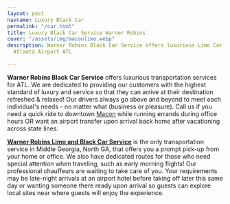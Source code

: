 ```yaml
---
layout: post
navname: Luxury Black Car
permalink: "/car.html"
title: Luxury Black Car Service Warner Robins
cover: "/assets/img/maconlimo.webp"
description: Warner Robins Black Car Service offers luxurious Limo Car Service to
  Atlanta Airport ATL

---
```

**Warner Robins Black Car Service** offers luxurious transportation services for ATL. We are dedicated to providing our customers with the highest standard of luxury and service so that they can arrive at their destination refreshed & relaxed! Our drivers always go above and beyond to meet each individual's needs - no matter what (business or pleasure). Call us if you need a quick ride to downtown [Macon](https://www.grandlimowarner-robins.com/car.html "macon car limousine") while running errands during office hours OR want an airport transfer upon arrival back home after vacationing across state lines.

[**Warner Robins Limo and Black Car Service**](https://www.grandlimowarner-robins.com/car.html "Warner robin black car service") is the only transportation service in Middle Georgia, North GA, that offers you a prompt pick-up from your home or office. We also have dedicated routes for those who need special attention when traveling, such as early morning flights! Our professional chauffeurs are waiting to take care of you. Your requirements may be late-night arrivals at an airport hotel before taking off later this same day or wanting someone there ready upon arrival so guests can explore local sites near where guests will enjoy the experience.